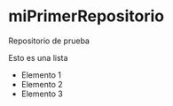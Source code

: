 # miPrimerRepositorio
Repositorio de prueba

Esto es una lista
- Elemento 1
- Elemento 2
- Elemento 3
